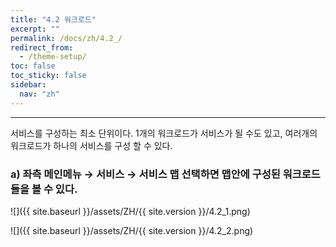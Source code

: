 ```yaml
---
title: "4.2 워크로드"
excerpt: ""
permalink: /docs/zh/4.2_/
redirect_from:
  - /theme-setup/
toc: false
toc_sticky: false
sidebar:
  nav: "zh"
---
```


---
서비스를 구성하는 최소 단위이다. 1개의 워크로드가 서비스가 될 수도 있고, 여러개의 워크로드가 하나의 서비스를 구성 할 수 있다.

### a\) 좌측 메인메뉴 → 서비스 → 서비스 맵 선택하면 맵안에 구성된 워크로드들을 볼 수 있다.
![]({{ site.baseurl }}/assets/ZH/{{ site.version }}/4.2_1.png)

![]({{ site.baseurl }}/assets/ZH/{{ site.version }}/4.2_2.png)
